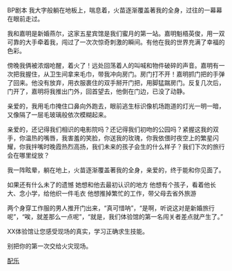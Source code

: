 BP剧本
我大字般躺在地板上，喘息着，火苗逐渐覆盖著我的全身，过往的一幕幕在眼前走过。

我和嘉明是新婚燕尔，这家五星宾馆是我们蜜月的第一站。嘉明魁梧英俊，用一双可靠的大手牵着我，闯过了一次次惊奇刺激的瞬间。有他在我的世界充满了幸福的色彩。

傍晚我俩被浓烟呛醒，着火了！远处回荡着人的叫喊和物件破碎的声音。嘉明有一次把我握住，从卫生间拿来毛巾，带我冲向房门。房门打不开！嘉明抓门把的手弹了回来。他没有放弃，用衣服裹住的双手掰开门把，用脚猛踹房门。反复几次后，门开了，嘉明将我推出门外，回首望去，他倒在门边，已没了动静。

亲爱的，我用毛巾掩住口鼻向外跑去，眼前逃生标识像机场跑道的灯光一明一暗，又像隔了一层毛玻璃般依次模糊起来。

亲爱的，还记得我们相识的电影院吗？还记得我们初吻的公园吗？紧握这我的双手，你温热的嘴唇，我害羞的笑脸，你送我的玫瑰，你我依偎时夜空上的繁星闪耀，你我拌嘴时晚霞热烈高扬，我们未来的孩子会生的什么样子？我们下次的旅行会在哪里绽放？

我一阵眩晕，躺在地上，火苗逐渐覆盖著我的全身，亲爱的，终于能和你见面了。

如果还有什么未了的遗憾 她想和他去最初认识的地方 他想有个孩子，看着他长大、念小学，给他织一件毛衣 他想推掉繁忙的工作，带父母去省外旅游

两个身穿工作服的男人推开门出来，“真可惜呐”，“是啊，听说这对是新婚旅行呢”，“唉，就差那么一点呢”，“就是，我们体验馆的第一名闯关者差点就产生了。”

XX体验馆让您感受现场的真实，学习正确求生技能。

别把你的第一次交给火灾现场。

[配乐]()

